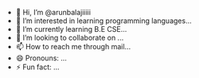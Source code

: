 - 👋 Hi, I’m @arunbalajiiiii
- 👀 I’m interested in learning programming languages...
- 🌱 I’m currently learning B.E CSE...
- 💞️ I’m looking to collaborate on ...
- 📫 How to reach me through mail...
- 😄 Pronouns: ...
- ⚡ Fun fact: ...

<!---
arunbalajiiiii/arunbalajiiiii is a ✨ special ✨ repository because its `README.md` (this file) appears on your GitHub profile.
You can click the Preview link to take a look at your changes.
--->
